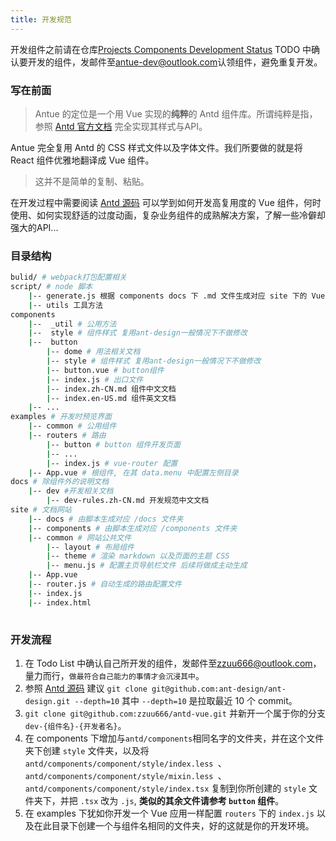 ```yaml
---
title: 开发规范
---
```


开发组件之前请在仓库[Projects Components Development Status](https://github.com/zzuu666/antue/projects/1) TODO 中确认要开发的组件，发邮件至[antue-dev@outlook.com](mailto:antue-dev@outlook.com)认领组件，避免重复开发。

### 写在前面
> Antue 的定位是一个用 Vue 实现的**纯粹**的 Antd 组件库。所谓纯粹是指，参照 [Antd 官方文档](https://ant.design/docs/react/introduce-cn) 完全实现其样式与API。

Antue 完全复用 Antd 的 CSS 样式文件以及字体文件。我们所要做的就是将 React 组件优雅地翻译成 Vue 组件。

> 这并不是简单的复制、粘贴。

在开发过程中需要阅读 [Antd 源码](https://github.com/ant-design/ant-design) 可以学到如何开发高复用度的 Vue 组件，何时使用、如何实现舒适的过度动画，复杂业务组件的成熟解决方案，了解一些冷僻却强大的API...

### 目录结构

``` bash
bulid/ # webpack打包配置相关
script/ # node 脚本
	|-- generate.js 根据 components docs 下 .md 文件生成对应 site 下的 Vue 组件
	|-- utils 工具方法
components
	|--  _util # 公用方法
	|--  style # 组件样式 复用ant-design一般情况下不做修改
	|--  button
		|-- dome # 用法相关文档
		|-- style # 组件样式 复用ant-design一般情况下不做修改
		|-- button.vue # button组件
		|-- index.js # 出口文件
		|-- index.zh-CN.md 组件中文文档
		|-- index.en-US.md 组件英文文档
	|-- ...
examples # 开发时预览界面
	|-- common # 公用组件
	|-- routers # 路由
		|-- button # button 组件开发页面
		|-- ...
		|-- index.js # vue-router 配置
	|-- App.vue # 根组件, 在其 data.menu 中配置左侧目录
docs # 除组件外的说明文档
	|-- dev #开发相关文档
		|-- dev-rules.zh-CN.md 开发规范中文文档
site # 文档网站
	|-- docs # 由脚本生成对应 /docs 文件夹
	|-- components # 由脚本生成对应 /components 文件夹
	|-- common # 网站公共文件
		|-- layout # 布局组件
		|-- theme # 渲染 markdown 以及页面的主题 CSS
		|-- menu.js # 配置主页导航栏文件 后续将做成主动生成
	|-- App.vue 
	|-- router.js # 自动生成的路由配置文件
	|-- index.js
	|-- index.html 
		 
```

### 开发流程
1. 在 Todo List 中确认自己所开发的组件，发邮件至[zzuu666@outlook.com](mailto:zzuu666@outlook.com)，量力而行，`做最符合自己能力的事情才会沉浸其中`。
2. 参照 [Antd 源码](https://github.com/ant-design/ant-design) 建议 `git clone git@github.com:ant-design/ant-design.git --depth=10` 其中 `--depth=10` 是拉取最近 10 个 commit。
3. `git clone git@github.com:zzuu666/antd-vue.git` 并新开一个属于你的分支 `dev-{组件名}-{开发者名}`。
3. 在 components 下增加与`antd/components`相同名字的文件夹，并在这个文件夹下创建 `style` 文件夹，以及将 `antd/components/component/style/index.less `、`antd/components/component/style/mixin.less `、`antd/components/component/style/index.tsx` 复制到你所创建的 `style` 文件夹下，并把 `.tsx` 改为 `.js`, **类似的其余文件请参考 `button` 组件**。
4. 在 examples 下犹如你开发一个 Vue 应用一样配置 `routers` 下的 `index.js` 以及在此目录下创建一个与组件名相同的文件夹，好的这就是你的开发环境。



